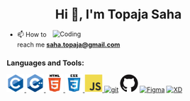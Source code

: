 <!-- [![MasterHead](https://previews.123rf.com/images/karpenkoilia/karpenkoilia1806/karpenkoilia180600011/102988806-vector-line-web-concept-for-programming-linear-web-banner-for-coding-.jpg)](https://github.com/topaja) -->

<h1 align="center">Hi 👋, I'm Topaja Saha</h1>
<img align="right" alt="Coding" width="400" src="https://miro.medium.com/max/1400/0*yBvA5CnEX3Sd4aod.gif">

- 📫 How to reach me **saha.topaja@gmail.com**

<p align="left">
</p>

<h3 align="left">Languages and Tools:</h3>
<p align="left">
<!-- C -->
  <a href="https://www.cprogramming.com/" target="_blank" rel="noreferrer"> 
    <img src="https://raw.githubusercontent.com/devicons/devicon/master/icons/c/c-original.svg" alt="c" width="40" height="40"/> </a>
<!--  C++  -->
  <a href="https://www.w3schools.com/cpp/" target="_blank" rel="noreferrer">
    <img src="https://raw.githubusercontent.com/devicons/devicon/master/icons/cplusplus/cplusplus-original.svg" alt="cplusplus" width="40" height="40"/> </a> 
  <!--  JAVA   -->
<!--     <a href="https://www.java.com" target="_blank" rel="noreferrer"> 
      <img src="https://raw.githubusercontent.com/devicons/devicon/master/icons/java/java-original.svg" alt="java" width="40" height="40"/> </a>  -->
  <!--  PYTHON  -->
<!--     <a href="https://www.python.org" target="_blank" rel="noreferrer">
      <img src="https://raw.githubusercontent.com/devicons/devicon/master/icons/python/python-original.svg" alt="python" width="40" height="40"/> </a>    -->
<!--  HTML   -->
    <a href="https://www.w3.org/html/" target="_blank" rel="noreferrer"> 
      <img src="https://raw.githubusercontent.com/devicons/devicon/master/icons/html5/html5-original-wordmark.svg" alt="html5" width="40" height="40"/> </a>
  <!--  CSS  -->
  <a href="https://www.w3schools.com/css/" target="_blank" rel="noreferrer"> 
    <img src="https://raw.githubusercontent.com/devicons/devicon/master/icons/css3/css3-original-wordmark.svg" alt="css3" width="40" height="40"/> </a> 
    <!-- JAVASCRIPT -->
    <a href="https://developer.mozilla.org/en-US/docs/Web/JavaScript" target="_blank" rel="noreferrer"> 
        <img src="https://raw.githubusercontent.com/devicons/devicon/master/icons/javascript/javascript-original.svg" alt="javascript" width="40" height="40"/> </a> 
  <!--  GIT  -->
  <a href="https://git-scm.com/" target="_blank" rel="noreferrer">
    <img src="https://www.vectorlogo.zone/logos/git-scm/git-scm-icon.svg" alt="git" width="40" height="40"/></a>
<!-- GITHUB   -->
  <a href="https://github.com/" target="_blank" rel="noreferrer">
    <img alt="GitHub" width="40" height="40" src="https://raw.githubusercontent.com/github/explore/78df643247d429f6cc873026c0622819ad797942/topics/github/github.png" /></a> 
  <!--  VS CODE  -->
<!--   <a href="https://code.visualstudio.com/" target="_blank" rel="noreferrer">
    <img alt="Visual Studio Code" width="40" height="40" src="https://raw.githubusercontent.com/github/explore/80688e429a7d4ef2fca1e82350fe8e3517d3494d/topics/visual-studio-code/visual-studio-code.png" /></a></p> -->
  <!--  Figma  -->
  <a href="https://www.figma.com/" target="_blank" rel="noreferrer">
    <img alt="Figma" width="40" height="40" src="https://cdn-icons-png.flaticon.com/512/5968/5968705.png" /></a>
  <!-- Canva -->
<!--     <a href="https://www.canva.com/" target="_blank" rel="noreferrer">
    <img alt="Canva" height="40" src="https://res.cloudinary.com/admitad-gmbh/image/upload/v1631360091/wlegozrhnfcx7roqgbjn.png" /></a>
  <!--  Illustrator  -->
<!--   <a href="https://www.adobe.com/in/products/illustrator.html?gclid=Cj0KCQjwz96WBhC8ARIsAATR251WyNQ_VKuYwsLgBpmQWCiPnGj_MF51NmDvNNanc_jmDC_tux8ITi4aAiYpEALw_wcB&sdid=SBNHMR64&mv=search&ef_id=Cj0KCQjwz96WBhC8ARIsAATR251WyNQ_VKuYwsLgBpmQWCiPnGj_MF51NmDvNNanc_jmDC_tux8ITi4aAiYpEALw_wcB:G:s&s_kwcid=AL!3085!3!473191824624!e!!g!!website%20illustrator!221170148!17525613788" target="_blank" rel="noreferrer">
    <img alt="Illustrator" width="40" height="40" src="https://upload.wikimedia.org/wikipedia/commons/thumb/f/fb/Adobe_Illustrator_CC_icon.svg/2101px-Adobe_Illustrator_CC_icon.svg.png" /></a>&nbsp;&nbsp;
    <!--  XD  -->
  <a href="https://www.adobe.com/in/products/xd.html?gclid=Cj0KCQjwz96WBhC8ARIsAATR251WyNQ_VKuYwsLgBpmQWCiPnGj_MF51NmDvNNanc_jmDC_tux8ITi4aAiYpEALw_wcB&sdid=SBNHMR64&mv=search&ef_id=Cj0KCQjwz96WBhC8ARIsAATR251WyNQ_VKuYwsLgBpmQWCiPnGj_MF51NmDvNNanc_jmDC_tux8ITi4aAiYpEALw_wcB:G:s&s_kwcid=AL!3085!3!473191824624!e!!g!!website%20illustrator!221170148!17525613788" target="_blank" rel="noreferrer">
    <img alt="XD" width="40" height="40" src="https://upload.wikimedia.org/wikipedia/commons/thumb/c/c2/Adobe_XD_CC_icon.svg/1200px-Adobe_XD_CC_icon.svg.png" /></a>&nbsp;&nbsp;
 <!--  Wordpress  -->
<!--   <a href="https://www.googleadservices.com/pagead/aclk?sa=L&ai=DChcSEwiRvI3H27v5AhUEHisKHbw1BBQYABAAGgJzZg&ohost=www.google.com&cid=CAESa-D2ZPT6_kDinKIEtNWieSgFSAANUoV5Odl0HHxuxPYgosmcUoDn1BBb_IavXwvVNFxgOI56-5rVkBUzb-kdljVLQgqRtS34cNggLzVAyrM3GuRJKRt6pBcXi6OY41-CFFzcHf2wEt7-aalf&sig=AOD64_0_mHoW0hy_-QFG1jgAg72j9oSzvw&q&adurl&ved=2ahUKEwi584fH27v5AhUySGwGHW7GAKEQ0Qx6BAgDEAE" target="_blank" rel="noreferrer">
    <img alt="wordpress" width="40" height="40" src="https://upload.wikimedia.org/wikipedia/commons/thumb/9/98/WordPress_blue_logo.svg/1200px-WordPress_blue_logo.svg.png"/></a></p>
 -->
